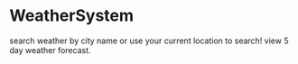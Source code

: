 # WeatherSystem
search weather by city name or use your current location to search! view 5 day weather forecast.
